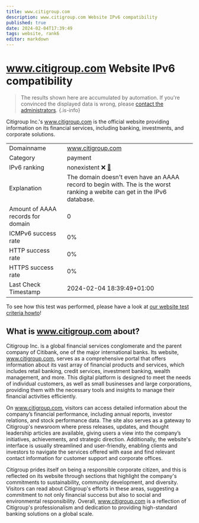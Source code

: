 ```yaml
---
title: www.citigroup.com
description: www.citigroup.com Website IPv6 compatibility
published: true
date: 2024-02-04T17:39:49
tags: website, rank6
editor: markdown
---
```


# www.citigroup.com Website IPv6 compatibility

> The results shown here are accumulated by automation. If you're convinced the displayed data is wrong, please [contact the administrators](/howto/chat). 
{.is-info}

Citigroup Inc.'s www.citigroup.com is the official website providing information on its financial services, including banking, investments, and corporate solutions.


|   |   |
| - | - |
| Domainname | www.citigroup.com
| Category | payment |
| IPv6 ranking | nonexistent :x: [🔗](/howto/ranking) |
| Explanation | The domain doesn't even have an AAAA record to begin with. The is the worst ranking a webite can get in the IPv6 database. |
| Amount of AAAA records for domain | 0 |
| ICMPv6 success rate | 0%|
| HTTP success rate | 0% |
| HTTPS success rate | 0% |
| Last Check Timestamp | 2024-02-04 18:39:49+01:00 |

To see how this test was performed, please have a look at [our website test criteria howto](/howto/testcriteria/website)!


## What is www.citigroup.com about?
Citigroup Inc. is a global financial services conglomerate and the parent company of Citibank, one of the major international banks. Its website, www.citigroup.com, serves as a comprehensive portal that offers information about its vast array of financial products and services, which includes retail banking, credit services, investment banking, wealth management, and more. This digital platform is designed to meet the needs of individual customers, as well as small businesses and large corporations, providing them with the necessary tools and insights to manage their financial activities efficiently.

On www.citigroup.com, visitors can access detailed information about the company’s financial performance, including annual reports, investor relations, and stock performance data. The site also serves as a gateway to Citigroup's newsroom where press releases, updates, and thought leadership articles are available, giving users a view into the company’s initiatives, achievements, and strategic direction. Additionally, the website's interface is usually streamlined and user-friendly, enabling clients and investors to navigate the services offered with ease and find relevant contact information for customer support and corporate offices.

Citigroup prides itself on being a responsible corporate citizen, and this is reflected on its website through sections that highlight the company's commitments to sustainability, community development, and diversity. Visitors can read about Citigroup's efforts in these areas, suggesting a commitment to not only financial success but also to social and environmental responsibility. Overall, www.citigroup.com is a reflection of Citigroup's professionalism and dedication to providing high-standard banking solutions on a global scale.


